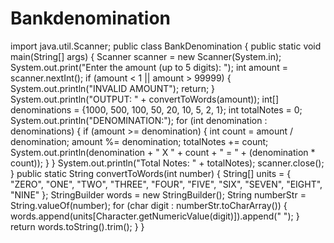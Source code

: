 # Bankdenomination
import java.util.Scanner;
public class BankDenomination {
     public static void main(String[] args) {
        Scanner scanner = new Scanner(System.in);
        System.out.print("Enter the amount (up to 5 digits): ");
        int amount = scanner.nextInt();
        if (amount < 1 || amount > 99999) {
            System.out.println("INVALID AMOUNT");
            return;
        }
        System.out.println("OUTPUT: " + convertToWords(amount));
        int[] denominations = {1000, 500, 100, 50, 20, 10, 5, 2, 1};
        int totalNotes = 0;
        System.out.println("DENOMINATION:");
        for (int denomination : denominations) {
            if (amount >= denomination) {
                int count = amount / denomination;
                amount %= denomination;
                totalNotes += count;
                System.out.println(denomination + " X " + count + " = " + (denomination * count));
            }
        }
        System.out.println("Total Notes: " + totalNotes);
        scanner.close();
    }
    public static String convertToWords(int number) {
        String[] units = {
            "ZERO", "ONE", "TWO", "THREE", "FOUR", "FIVE", 
            "SIX", "SEVEN", "EIGHT", "NINE"
        };
        StringBuilder words = new StringBuilder();
        String numberStr = String.valueOf(number);
        for (char digit : numberStr.toCharArray()) {
            words.append(units[Character.getNumericValue(digit)]).append(" ");
        }
        return words.toString().trim();
    }
}
